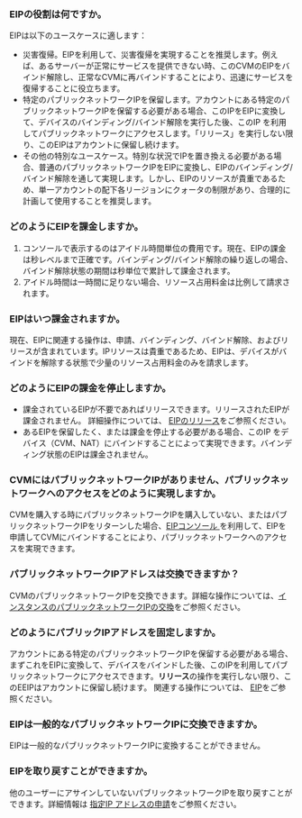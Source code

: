 ### EIPの役割は何ですか。
EIPは以下のユースケースに適します：
- 災害復帰。EIPを利用して、災害復帰を実現することを推奨します。例えば、あるサーバーが正常にサービスを提供できない時、このCVMのEIPをバインド解除し、正常なCVMに再バインドすることにより、迅速にサービスを復帰することに役立ちます。
- 特定のパブリックネットワークIPを保留します。アカウントにある特定のパブリックネットワークIPを保留する必要がある場合、このIPをEIPに変換して、デバイスのバインディング/バインド解除を実行した後、このIP を利用してパブリックネットワークにアクセスします。「リリース」を実行しない限り、このEIPはアカウントに保留し続けます。
- その他の特別なユースケース。特別な状況でIPを置き換える必要がある場合、普通のパブリックネットワークIPをEIPに変換し、EIPのバインディング/バインド解除を通して実現します。しかし、EIPのリソースが貴重であるため、単一アカウントの配下各リージョンにクォータの制限があり、合理的に計画して使用することを推奨します。

### どのようにEIPを課金しますか。

1. コンソールで表示するのはアイドル時間単位の費用です。現在、EIPの課金は秒レベルまで正確です。バインディング/バインド解除の繰り返しの場合、バインド解除状態の期間は秒単位で累計して課金されます。
2. アイドル時間は一時間に足りない場合、リソース占用料金は比例して請求されます。

### EIPはいつ課金されますか。
現在、EIPに関連する操作は、申請、バインディング、バインド解除、およびリリースが含まれています。IPリソースは貴重であるため、EIPは、デバイスがバインドを解除する状態で少量のリソース占用料金のみを請求します。

### どのようにEIPの課金を停止しますか。
- 課金されているEIPが不要であればリリースできます。リリースされたEIPが課金されません。
詳細操作については、 [EIPのリリース](https://cloud.tencent.com/document/product/215/20147)をご参照ください。
- あるEIPを保留したく、または課金を停止する必要がある場合、このIP をデバイス（CVM、NAT）にバインドすることによって実現できます。バインディング状態のEIPは課金されません。

### CVMにはパブリックネットワークIPがありません、パブリックネットワークへのアクセスをどのように実現しますか。
CVMを購入する時にパブリックネットワークIPを購入していない、またはパブリックネットワークIPをリターンした場合、[EIPコンソール ](https://console.cloud.tencent.com/cvm/eip)を利用して、EIPを申請してCVMにバインドすることにより、パブリックネットワークへのアクセスを実現できます。

### パブリックネットワークIPアドレスは交換できますか？

CVMのパブリックネットワークIPを交換できます。詳細な操作については、[インスタンスのパブリックネットワークIPの交換](https://intl.cloud.tencent.com/document/product/213/16642)をご参照ください。

### どのようにパブリックIPアドレスを固定しますか。

アカウントにある特定のパブリックネットワークIPを保留する必要がある場合、まずこれをEIPに変換して、デバイスをバインドした後、このIPを利用してパブリックネットワークにアクセスできます。**リリース**の操作を実行しない限り、このEEIPはアカウントに保留し続けます。
関連する操作については、 [EIP](https://intl.cloud.tencent.com/document/product/213/16586)をご参照ください。

### EIPは一般的なパブリックネットワークIPに交換できますか。

EIPは一般的なパブリックネットワークIPに変換することができません。

### EIPを取り戻すことができますか。
他のユーザーにアサインしていないパブリックネットワークIPを取り戻すことができます。詳細情報は [指定IP アドレスの申請](https://cloud.tencent.com/document/product/213/34376)をご参照ください。

